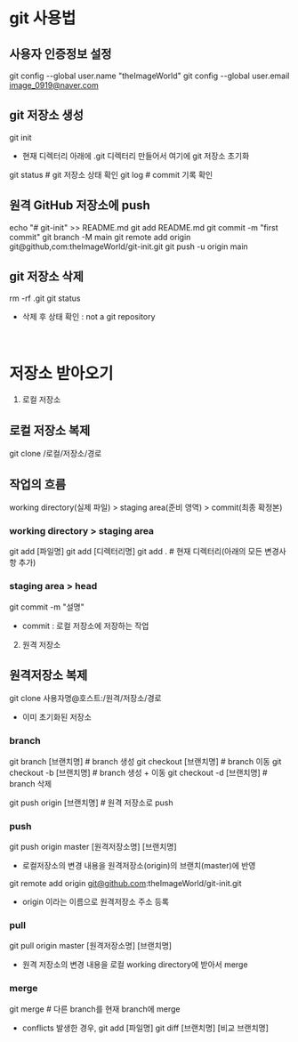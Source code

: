 # git 사용법

## 사용자 인증정보 설정
git config --global user.name "theImageWorld"
git config --global user.email image_0919@naver.com

## git 저장소 생성 
git init
- 현재 디렉터리 아래에 .git 디렉터리 만들어서 여기에 git 저장소 초기화

git status # git 저장소 상태 확인
git log # commit 기록 확인

## 원격 GitHub 저장소에 push

echo "# git-init" >> README.md
git add README.md
git commit -m "first commit"
git branch -M main
git remote add origin git@github,com:theImageWorld/git-init.git
git push -u origin main

## git 저장소 삭제
rm -rf .git
git status
- 삭제 후 상태 확인 : not a git repository

<br>

# 저장소 받아오기

1. 로컬 저장소

## 로컬 저장소 복제
git clone /로컬/저장소/경로

## 작업의 흐름
working directory(실제 파일) > staging area(준비 영역) > commit(최종 확정본)

### working directory > staging area
git add [파일명]
git add [디렉터리명]
git add . # 현재 디렉터리(아래의 모든 변경사항 추가)

### staging area > head
git commit -m "설명"
- commit : 로컬 저장소에 저장하는 작업


2. 원격 저장소

## 원격저장소 복제
git clone 사용자명@호스트:/원격/저장소/경로
- 이미 초기화된 저장소

### branch
git branch [브랜치명] # branch 생성
git checkout [브랜치명] # branch 이동
git checkout -b [브랜치명] # branch 생성 + 이동
git checkout -d [브랜치명] # branch 삭제

git push origin [브랜치명] # 원격 저장소로 push

### push
git push origin master
       [원격저장소명] [브랜치명]
- 로컬저장소의 변경 내용을 원격저장소(origin)의 브랜치(master)에 반영 

git remote add origin git@github.com:theImageWorld/git-init.git
- origin 이라는 이름으로 원격저장소 주소 등록

### pull
git pull origin master
       [원격저장소명] [브랜치명]
- 원격 저장소의 변경 내용을 로컬 working directory에 받아서 merge

### merge
git merge # 다른 branch를 현재 branch에 merge

- conflicts 발생한 경우,
git add [파일명]
git diff [브랜치명] [비교 브랜치명]